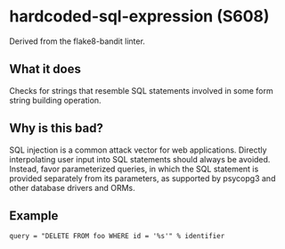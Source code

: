 # hardcoded-sql-expression (S608)
Derived from the flake8-bandit linter.
## What it does
Checks for strings that resemble SQL statements involved in some form
string building operation.
## Why is this bad?
SQL injection is a common attack vector for web applications. Directly
interpolating user input into SQL statements should always be avoided.
Instead, favor parameterized queries, in which the SQL statement is
provided separately from its parameters, as supported by psycopg3
and other database drivers and ORMs.
## Example
```
query = "DELETE FROM foo WHERE id = '%s'" % identifier
```